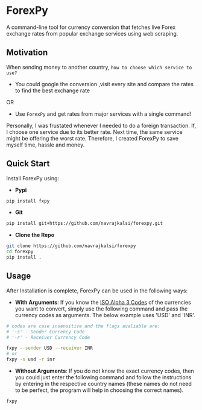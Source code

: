 # ForexPy

A command-line tool for currency conversion that fetches live Forex exchange rates from popular exchange services using web scraping.

## Motivation

When sending money to another country, `how to choose which service to use?`
* You could google the conversion ,visit every site and compare the rates to find the best exchange rate

OR

* Use `ForexPy` and get rates from major services with a single command!

Personally, I was frustated whenever I needed to do a foreign transaction. If, I choose one service due to its better rate. Next time, the same service might be offering the worst rate. Therefore, I created ForexPy to save myself time, hassle and money.


## Quick Start

Install ForexPy using:
* __Pypi__

```bash
pip install fxpy
```

* __Git__

```bash
pip install git+https://github.com/navrajkalsi/forexpy.git
```

* __Clone the Repo__

```bash
git clone https://github.com/navrajkalsi/forexpy
cd forexpy
pip install .
```

## Usage

After Installation is complete, ForexPy can be used in the following ways:

* __With Arguments__: If you know the <a href="https://en.wikipedia.org/wiki/ISO_4217">ISO Alpha 3 Codes</a> of the currencies you want to convert, simply use the following command and pass the currency codes as arguments. The below example uses 'USD' and 'INR'.

```bash
# codes are case insensitive and the flags avaliable are:
# '-s' - Sender Currency Code
# '-r' - Receiver Currency Code

fxpy --sender USD --receiver INR
# or
fxpy -s usd -r inr
```

* __Without Arguments__: If you do not know the exact currency codes, then you could just enter the following command and follow the instructions by entering in the respective country names (these names do not need to be perfect, the program will help in choosing the correct names).

```bash
fxpy
```
